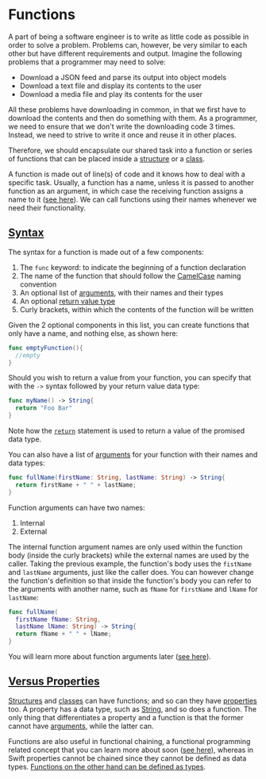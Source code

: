 # Functions

A part of being a software engineer is to write as little code as possible in order to solve a problem. Problems can, however, be very similar to each other but have different requirements and output. Imagine the following problems that a programmer may need to solve:

* Download a JSON feed and parse its output into object models
* Download a text file and display its contents to the user
* Download a media file and play its contents for the user

All these problems have downloading in common, in that we first have to download the contents and then do something with them. As a programmer, we need to ensure that we don't write the downloading code 3 times. Instead, we need to strive to write it once and reuse it in other places.

Therefore, we should encapsulate our shared task into a function or series of functions that can be placed inside a [structure](structures.md) or a [class](classes.md).

A function is made out of line(s) of code and it knows how to deal with a specific task. Usually, a function has a name, unless it is passed to another function as an argument, in which case the receiving function assigns a name to it ([see here](functions_passed_to_other_functions.md)). We can call functions using their names whenever we need their functionality.

## [Syntax](#syntax)

The syntax for a function is made out of a few components:

1. The `func` keyword: to indicate the beginning of a function declaration
2. The name of the function that should follow the [CamelCase](https://en.wikipedia.org/wiki/CamelCase) naming convention
3. An optional list of [arguments](function_arguments.md), with their names and their types
4. An optional [return value type](function_return_type.md)
5. Curly brackets, within which the contents of the function will be written

Given the 2 optional components in this list, you can create functions that only have a name, and nothing else, as shown here:

```swift
func emptyFunction(){
  //empty
}
```

Should you wish to return a value from your function, you can specify that with the `->` syntax followed by your return value data type:

```swift
func myName() -> String{
  return "Foo Bar"
}
```

Note how the [`return`](function_return_type.md) statement is used to return a value of the promised data type.

You can also have a list of [arguments](function_arguments.md) for your function with their names and data types:

```swift
func fullName(firstName: String, lastName: String) -> String{
  return firstName + " " + lastName;
}
```

Function arguments can have two names:

1. Internal
2. External

The internal function argument names are only used within the function body (inside the curly brackets) while the external names are used by the caller. Taking the previous example, the function's body uses the `fistName` and `lastName` arguments, just like the caller does. You can however change the function's definition so that inside the function's body you can refer to the arguments with another name, such as `fName` for `firstName` and `lName` for `lastName`:

```swift
func fullName(
  firstName fName: String,
  lastName lName: String) -> String{
  return fName + " " + lName;
}
```

You will learn more about function arguments later ([see here](function_arguments.md)).

## [Versus Properties](#versus-properties)

[Structures](structures.md) and [classes](classes.md) can have functions; and so can they have [properties](properties.md) too. A property has a data type, such as [String](string.md), and so does a function. The only thing that differentiates a property and a function is that the former cannot have [arguments](function_arguments.md), while the latter can.

Functions are also useful in functional chaining, a functional programming related concept that you can learn more about soon ([see here](functional_programming.md)), whereas in Swift properties cannot be chained since they cannot be defined as data types. [Functions on the other hand can be defined as types](functions_defined_as_types.md).
